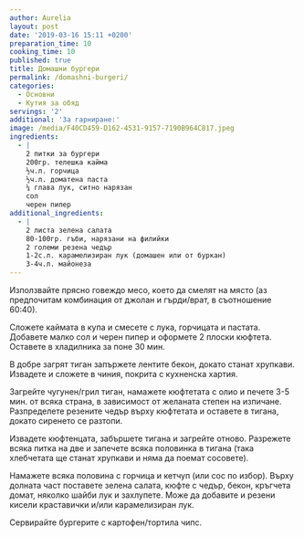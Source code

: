 ```yaml
---
author: Aurelia
layout: post
date: '2019-03-16 15:11 +0200'
preparation_time: 10
cooking_time: 10
published: true
title: Домашни бургери
permalink: /domashni-burgeri/
categories:
  - Основни
  - Кутия за обяд
servings: '2'
additional: 'За гарниране:'
image: /media/F40CD459-D162-4531-9157-7190B964C817.jpeg
ingredients:
  - |
    2 питки за бургери
    200гр. телешка кайма
    ½ч.л. горчица
    ½ч.л. доматена паста
    ¼ глава лук, ситно нарязан
    сол
    черен пипер
additional_ingredients:
  - |
    2 листа зелена салата
    80-100гр. гъби, нарязани на филийки
    2 големи резена чедър
    1-2с.л. карамелизиран лук (домашен или от буркан)
    3-4ч.л. майонеза
---
```

Използвайте прясно говеждо месо, което да смелят на място (аз предпочитам комбинация от джолан и гърди/врат, в съотношение 60:40). 

Сложете каймата в купа и смесете с лука, горчицата и пастата. Добавете малко сол и черен пипер и оформете 2 плоски  кюфтета. Оставете в хладилника за поне 30 мин.

В добре загрят тиган запържете лентите бекон, докато станат хрупкави. Извадете и сложете в чиния, покрита с кухненска хартия.

Загрейте чугунен/грил тиган, намажете кюфтетата с олио и печете 3-5 мин. от всяка страна, в зависимост от желаната степен на изпичане. Разпределете резените чедър върху кюфтетата и оставете в тигана, докато сиренето се разтопи.

Извадете кюфтенцата, забършете тигана и загрейте отново. Разрежете всяка питка на две и запечете всяка половинка в тигана (така хлебчетата ще станат хрупкави и няма да поемат сосовете). 

Намажете всяка половина с горчица и кетчуп (или сос по избор). Върху долната част поставете зелена салата, кюфте с чедър, бекон, кръгчета домат, няколко шайби лук и захлупете. 
Може да добавите и резени кисели краставички и/или карамелизиран лук.

Сервирайте бургерите с картофен/тортила чипс.
